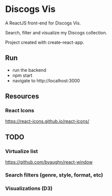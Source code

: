 # Discogs Vis

A ReactJS front-end for Discogs Vis.

Search, filter and visualize my Discogs collection.

Project created with create-react-app.

## Run

- run the backend
- npm start
- navigate to http://localhost:3000

## Resources

### React Icons

https://react-icons.github.io/react-icons/

## TODO

### Virtualize list
https://github.com/bvaughn/react-window

### Search filters (genre, style, format, etc)

### Visualizations (D3)